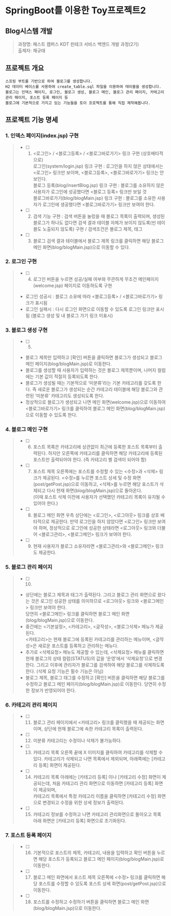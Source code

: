 # SpringBoot를 이용한 Toy프로젝트2
## Blog시스템 개발
> 과정명: 패스트 캠퍼스 KDT 핀테크 서비스 백엔드 개발 과정(2기)  
> 출제자: 채규태

## 프로젝트 개요
```
스프링 부트를 기반으로 하여 블로그를 생성합니다.
H2 데이터 베이스를 사용하여 create_table.sql 파일을 이용하여 테이블을 생성합니다.
블로그는 인덱스 페이지, 로그인, 블로그 생성, 블로그 메인, 블로그 관리 페이지, 카테고리 관리 페이지, 포스트 등록 페이지 등
블로그에 기본적으로 가지고 있는 기능들을 토이 프로젝트를 통해 직접 제작해봅니다.
```

## 프로젝트 기능 명세
### 1. 인덱스 페이지(index.jsp) 구현
>   - [ ] 1) <로그인> / <블로그등록> / <블로그바로가기> 링크 구현 (상호배타적으로)  
로그인(system/login.jsp) 링크 구현 : 로그인을 하지 않은 상태에서는 <로그인> 링크만 보이며, <블로그등록>, <블로그바로가기> 링크는 안보인다.  
블로그 등록(blog/insertBlog.jsp) 링크 구현 : 블로그를 소유하지 않은 사용자가 로그인에 성공했다면 <블로그 등록> 링크만 보일 것  
블로그바로가기(blog/blogMain.jsp) 링크 구현 : 블로그를 소유한 사용자가 로그인에 생공했다면 <블로그바로가기> 링크만 보여야 한다.  
> - [ ] 2) 검색 기능 구현 : 검색 버튼을 눌렀을 때 블로그 목록이 출력되며, 생성된 블로그가 하나도 없다면 검색 결과 테이블 자체가 보이지 않도록(빈 테이블도 노출되지 않도록) 구현
/ 검색조건은 블로그 제목, 태그
> - [ ] 3) 블로그 검색 결과 테이블에서 블로그 제목 링크를 클릭하면 해당 블로그 메인 화면(blog/blogMain.jsp)으로 이동할 수 있다.

 
### 2. 로그인 구현
> - [ ] 4) 로그인 버튼을 누르면 성공/실패 여부와 무관하게 무조건 메인페이지 (welcome.jsp) 페이지로 이동하도록 구현
> - 로그인 성공시 : 블로그 소유에 따라 <블로그등록> / <블로그바로가기> 링크가 표시됨
> - 로그인 실패시 : 다시 로그인 화면으로 이동할 수 있도록 로그인 링크만 표시됨 (블로그 생성 및 내 블로그 가기 링크 미표시)

### 3. 블로그 생성 구현
> - [ ] 5)
> - 블로그 제목만 입력하고 [확인] 버튼을 클릭하면 블로그가 생성되고 블로그 메인 페이지(blog/blogMain.jsp)로 이동한다.  
> - 블로그를 생성할 때 사용자가 입력하는 것은 블로그 제목뿐이며, 나머지 컬럼에는 기본 값이 적절히 등록되도록 한다.  
> - 블로그가 생성될 때는 기본적으로 ‘미분류’라는 기본 카테고리를 갖도록 한다. 즉 새로운 블로그가 생성되는 순간 카테고리 테이블에 해당 블로그와 관련된 ‘미분류’ 카테고리도 생성되도록 한다.  
> - 정상적으로 블로그가 생성되고 나면 메인 화면(welcome.jsp)으로 이동하여 <블로그바로가기> 링크를 클릭하여 블로그 메인 화면(blog/blogMain.jsp)으로 이동할 수 있도록 한다.  

### 4. 블로그 메인 구현
> - [ ] 6) 포스트 목록은 카테고리에 상관없이 최근에 등록한 포스트 목록부터 출력된다. 하지만 오른쪽에 카테고리를 클릭하면 해당 카테고리에 등록된 포스트만 출력되어야 한다. (즉 카테고리 별 검색이 되어야 함)
> - [ ] 7) 포스트 제목 오른쪽에는 포스트를 수정할 수 있는 <수정>과 <삭제> 링크가 제공된다.  <수정>를 누르면 포스트 상세 및 수정 화면(post/getPost.jsp)으로 이동하고, <삭제>를 누르면 해당 포스트가 삭제되고 다시 현재 화면(blog/blogMain.jsp)으로 돌아온다.  
(이때 포스트 삭제 이전에 사용자가 선택했던 카테고리 목록이 유지될 수 있어야 한다.)
> - [ ] 8) 블로그 메인 화면 우측 상단에는 <로그인>, <로그아웃> 링크를 상호 배타적으로 제공한다. 만약 로그인을 하지 않았다면 <로그인> 링크만 보여야 하며, 정상적으로 로그인에 성공한 상태라면 <로그아웃> 링크와 더불어 <블로그관리>, <블로그메인> 링크가 보여야 한다.
> - [ ] 9) 현재 사용자가 블로그 소유자라면 <블로그관리>와 <블로그메인> 링크도 제공한다.

### 5. 블로그 관리 페이지
> - [ ] 10)
> - 상단에는 블로그 제목과 태그가 출력된다. 그리고 블로그 관리 화면으로 왔다는 것은 로그인 성공한 상태를 의미하므로 <로그아웃> 링크와 <블로그메인> 링크만 보여야 한다.  
당연히 <블로그메인> 링크를 클릭하면 블로그 메인 화면(blog/blogMain.jsp)으로 이동한다.
> - 중간에는 <기본설정>, <카테고리>, <글작성>, <블로그삭제> 메뉴가 제공된다.  
<카테고리>는 현재 블로그에 등록된 카테고리를 관리하는 메뉴이며, <글작성>은 새로운 포스트를 등록하고 관리하는 메뉴다. 
> - 추가로 <삭제요청> 메뉴도 제공할 수 있는데, <삭제요청> 메뉴를 클릭하면 현재 블로그의 상태 컬럼(STATUS)의 값을 ‘운영’에서 ‘삭제요청’으로 변경한다. 그리고 이후에 관리자가 블로그를 검색하여 해당 블로그를 삭제하도록 한다. (삭제 요청 기능은 필수 기능은 아님)
> - 블로그 제목, 블로그 태그를 수정하고 [확인] 버튼을 클릭하면 해당 블로그를 수정하고 블로그 메인 페이지(blog/blogMain.jsp)로 이동한다. 당연히 수정한 정보가 반영되어야 한다. 

### 6. 카테고리 관리 페이지
> - [ ] 11) 블로그 관리 페이지에서 <카테고리> 링크를 클릭했을 때 제공되는 화면이며, 상단에 현재 블로그에 속한 카테고리 목록이 출력된다.
> - [ ] 12) 미분류 카테고리는 수정이나 삭제가 불가능하다.
> - [ ] 13) 카테고리 목록 오른쪽 끝에 X 이미지를 클릭하여 카테고리를 삭제할 수 있다. 카테고리가 삭제되고 나면 목록에서 제외되며, 아래쪽에는 [카테고리 등록] 화면이 제공된다.
> - [ ] 14) 카테고리 목록 아래에는 [카테고리 등록] 이나 [카테고리 수정] 화면이 제공되는데, 처음 카테고리 관리 화면으로 이동하면 [카테고리 등록] 화면이 제공되며,  
카테고리 목록에서 특정 카테고리 이름을 클릭하면 [카테고리 수정] 화면으로 변경되고 수정을 위한 상세 정보가 출력된다.
> - [ ] 15) 카테고리 정보를 수정하고 나면 카테고리 관리화면으로 돌아오고 목록 아래 화면은 [카테고리 등록] 화면으로 초기화된다.

### 7. 포스트 등록 페이지
> - [ ] 16) 기본적으로 포스트의 제목, 카테고리, 내용을 입력하고 확인 버튼을 누르면 해당 포스트가 등록되고 블로그 메인 페이지(blog/blogMain.jsp)로 이동한다.
> - [ ] 17) 블로그 메인 화면에서 포스트 제목 오른쪽에 <수정> 링크를 클릭하면 해당 포스트를 수정할 수 있도록 포스트 상세 화면(post/getPost.jsp)으로 이동한다.
> - [ ] 18) 포스트를 수정하고 수정하기 버튼을 클릭하면 블로그 메인 화면(blog/blogMain.jsp)으로 이동한다.
